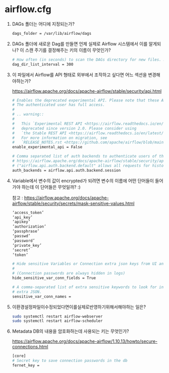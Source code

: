# airflow.cfg

1. DAGs 폴더는 어디에 지정되는가?
    
    ```bash
    dags_folder = /var/lib/airflow/dags
    ```
    
2. DAGs 폴더에 새로운 Dag를 만들면 언제 실제로 Airflow 시스템에서 이를 알게되나? 이 스캔 주기를 결정해주는 키의 이름이 무엇인가?
    
    ```bash
    # How often (in seconds) to scan the DAGs directory for new files. Default to 5 minutes.
    dag_dir_list_interval = 300
    ```
    
3. 이 파일에서 Airflow를 API 형태로 외부에서 조작하고 싶다면 어느 섹션을 변경해야하는가?
    
    https://airflow.apache.org/docs/apache-airflow/stable/security/api.html
    
    ```bash
    # Enables the deprecated experimental API. Please note that these APIs do not have access control.
    # The authenticated user has full access.
    #
    # .. warning::
    #
    #   This `Experimental REST API <https://airflow.readthedocs.io/en/latest/rest-api-ref.html>`__ is
    #   deprecated since version 2.0. Please consider using
    #   `the Stable REST API <https://airflow.readthedocs.io/en/latest/stable-rest-api-ref.html>`__.
    #   For more information on migration, see
    #   `RELEASE_NOTES.rst <https://github.com/apache/airflow/blob/main/RELEASE_NOTES.rst>`_
    enable_experimental_api = False
    
    # Comma separated list of auth backends to authenticate users of the API. See
    # https://airflow.apache.org/docs/apache-airflow/stable/security/api.html for possible values.
    # ("airflow.api.auth.backend.default" allows all requests for historic reasons)
    auth_backends = airflow.api.auth.backend.session
    ```
    
4. Variable에서 변수의 값이 encrypted가 되려면 변수의 이름에 어떤 단어들이 들어가야 하는데 이 단어들은 무엇일까? :)
    
    참고 : https://airflow.apache.org/docs/apache-airflow/stable/security/secrets/mask-sensitive-values.html
    
    ```bash
    ‘access_token’
    ‘api_key’
    ‘apikey’
    ’authorization’
    ‘passphrase’
    ‘passwd’
    ‘password’
    ‘private_key’
    ‘secret’
    ‘token’
    ```
    
    ```bash
    # Hide sensitive Variables or Connection extra json keys from UI and task logs when set to True
    #
    # (Connection passwords are always hidden in logs)
    hide_sensitive_var_conn_fields = True
    
    # A comma-separated list of extra sensitive keywords to look for in variables names or connection's
    # extra JSON.
    sensitive_var_conn_names =
    ```
    
5. 이환경설정파일이수정되었다면이를실제로반영하기위해서해야하는 일은?
    
    ```bash
    sudo systemctl restart airflow-webserver
    sudo systemctl restart airflow-scheduler
    ```
    
6. Metadata DB의 내용을 암호화하는데 사용되는 키는 무엇인가?
    
    https://airflow.apache.org/docs/apache-airflow/1.10.13/howto/secure-connections.html
    
    ```bash
    [core]
    # Secret key to save connection passwords in the db
    fernet_key =
    ```
